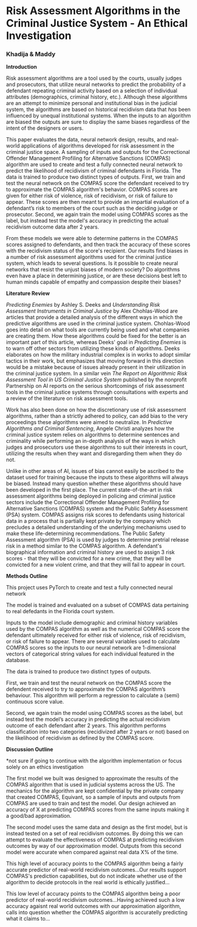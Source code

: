 
# Risk Assessment Algorithms in the Criminal Justice System - An Ethical Investigation
### Khadija & Maddy


**Introduction**

Risk assessment algorithms are a tool used by the courts, usually judges and prosecutors, that utilize neural networks to predict the probability of a defendant repeating criminal activity based on a selection of individual attributes (demographics, criminal history, etc.). Although these algorithms are an attempt to minimize personal and institutional bias in the judicial system, the algorithms are based on historical recidivism data that *has* been influenced by unequal institutional systems. When the inputs to an algorithm are biased the outputs are sure to display the same biases regardless of the intent of the designers or users.

This paper evaluates the data, neural network design, results, and real-world applications of algorithms developed for risk assessment in the criminal justice space. A sampling of inputs and outputs for the Correctional Offender Management Profiling for Alternative Sanctions (COMPAS) algorithm are used to create and test a fully connected neural network to predict the likelihood of recidivism of criminal defendants in Florida. The data is trained to produce two distinct types of outputs. First, we train and test the neural network on the COMPAS score the defendant received to try to approximate the COMPAS algorithm's behavior. COMPAS scores are given for either risk of violence, risk of recidivism, or risk of failure to appear. These scores are then meant to provide an impartial evaluation of a defendant’s risk to members of the court such as the deciding judge or prosecutor. Second, we again train the model using COMPAS scores as the label, but instead test the model's accuracy in predicting the actual recidivism outcome data after 2 years. 

From these models we were able to determine patterns in the COMPAS scores assigned to defendants, and then track the accuracy of these scores with the recidivism status of the score's recipient. Our results find biases in a number of risk assessment algorithms used for the criminal justice system, which leads to several questions. Is it possible to create neural networks that resist the unjust biases of modern society? Do algorithms even have a place in determining justice, or are these decisions best left to human minds capable of empathy and compassion despite their biases?

**Literature Review**

*Predicting Enemies* by Ashley S. Deeks and *Understanding Risk Assessment Instruments in Criminal Justice* by Alex Chohlas-Wood are articles that provide a detailed analysis of the different ways in which the predictive algorithms are used in the criminal justice system. Chohlas-Wood goes into detail on what tools are currently being used and what companies are creating them. How these algorithms could be fixed for the better is an important part of this article, whereas Deeks' goal in *Predicting Enemies* is to warn off other sectors from utilizing these kinds of algorithms. Deeks elaborates on how the military industrial complex is in works to adopt similar tactics in their work, but emphasizes that moving forward in this direction would be a mistake because of issues already present in their utilization in the criminal justice system. In a similar vein *The Report on Algorithmic Risk Assessment Tool in US Criminal Justice System* published by the nonprofit Partnership on AI reports on the serious shortcomings of risk assessment tools in the criminal justice systems through consultations with experts and a review of the literature on risk assessment tools.

Work has also been done on how the discretionary use of risk assessment algorithms, rather than a strictly adhered to policy, can add bias to the very proceedings these algorithms were aimed to neutralize. In *Predictive Algorithms and Criminal Sentencing*, Angele Christi analyzes how the criminal justice system relies on algorithms to determine sentences and criminality while performing an in-depth analysis of the ways in which judges and prosecutors use these algorithms to suit their interests in court, utilizing the results when they want and disregarding them when they do not.

Unlike in other areas of AI, issues of bias cannot easily be ascribed to the dataset used for training because the inputs to these algorithms will always be biased. Instead many question whether these algorithms should have been developed in the first place. The current state-of-the-art in risk assessment algorithms being deployed in policing and criminal justice sectors include the Correctional Offender Management Profiling for Alternative Sanctions (COMPAS) system and the Public Safety Assessment (PSA) system. COMPAS assigns risk scores to defendants using historical data in a process that is partially kept private by the company which precludes a detailed understanding of the underlying mechanisms used to make these life-determining recommendations. The Public Safety Assessment algorithm (PSA) is used by judges to determine pretrial release risk in a method similar to the COMPAS algorithm. A defendant's biographical information and criminal history are used to assign 3 risk scores - that they will be convicted for a new crime, that they will be convicted for a new violent crime, and that they will fail to appear in court.

**Methods Outline**

This project uses PyTorch to create and test a fully connected neural network 

The model is trained and evaluated on a subset of COMPAS data pertaining to real defedants in the Florida court system.

Inputs to the model include demographic and criminal history variables used by the COMPAS algorithm as well as the numerical COMPAS score the defendant ultimately received for either risk of violence, risk of recidivism, or risk of failure to appear. There are several variables used to calculate COMPAS scores so the inputs to our neural network are 1-dimensional vectors of categorical string values for each individual featured in the database. 

The data is trained to produce two distinct types of outputs. 

First, we train and test the neural network on the COMPAS score the defendent received to try to approximate the COMPAS algorithm’s behaviour. This algorithm will perform a regression to calculate a (semi) continuous score value. 

Second, we again train the model using COMPAS scores as the label, but instead test the model’s accuracy in predicting the actual recidivism outcome of each defendant after 2 years. This algorithm performs classification into two categories (recidivized after 2 years or not) based on the likelihood of recidivism as defined by the COMPAS score.

**Discussion Outline**

*not sure if going to continue with the algorithm implementation or focus solely on an ethics investigation

The first model we built was designed to approximate the results of the COMPAS algorithm that is used in judicial systems across the US. The mechanics for the algorithm are kept confidential by the private company that created COMPAS, Equivant, so a sample of inputs and outputs from COMPAS are used to train and test the model. Our design achieved an accuracy of X at predicting COMPAS scores from the same inputs making it a good/bad approximation.

The second model uses the same data and design as the first model, but is instead tested on a set of real recidivism outcomes. By doing this we can attempt to evaluate the effectiveness of COMPAS at predicting recidivism outcomes by way of our approximation model. Outputs from this second model were accurate when compared against real data X% of the time.

This high level of accuracy points to the COMPAS algorithm being a fairly accurate predictor of real-world recidivism outcomes...Our results support COMPAS's prediction capabilities, but do not indicate whether use of the algorithm to decide protocols in the real world is ethically justified...

This low level of accuracy points to the COMPAS algorithm being a poor predictor of real-world recidivism outcomes...Having achieved such a low accuracy agaisnt real world outcomes with our approximation algorithm, calls into question whether the COMPAS algorithm is accuratelly predicting what it claims to...



